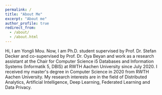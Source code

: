 ```yaml
---
permalink: /
title: "About Me"
excerpt: "About me"
author_profile: true
redirect_from: 
  - /about/
  - /about.html
---
```


Hi, I am Yongli Mou. Now, I am Ph.D. student supervised by Prof. Dr. Stefan Decker and co-supervised by Prof. Dr. Oya Beyan and work as a research assistant at the Chair for Computer Science i5 Databases and Information Systems (Informatik 5, DBIS) at RWTH Aachen University since July 2020. I received my master's degree in Computer Science in 2020 from RWTH Aachen University. My research interests are in the field of Distributed Analytics, Artificial Intelligence, Deep Learning, Federated Learning and Data Privacy.

